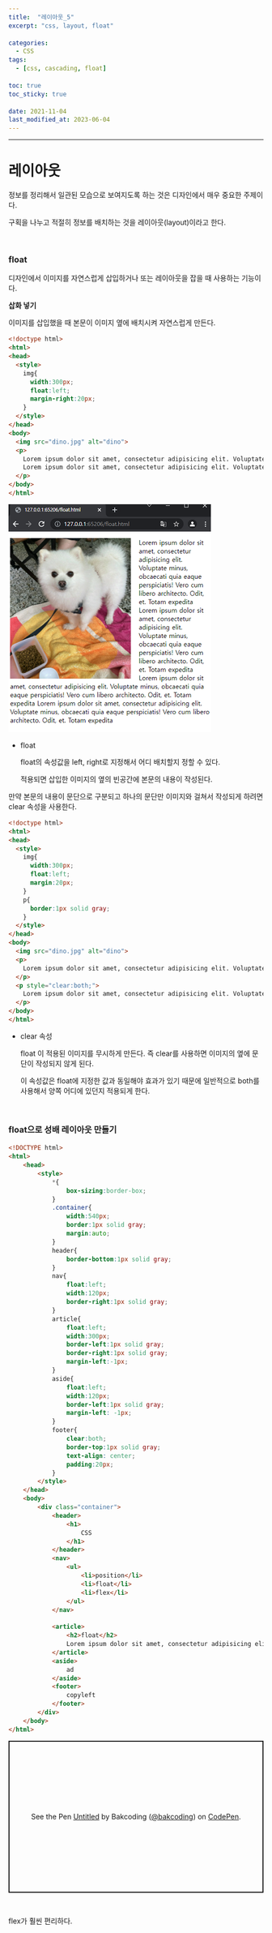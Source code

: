```yaml
---
title:  "레이아웃_5"
excerpt: "css, layout, float"

categories:
  - CSS
tags:
  - [css, cascading, float]

toc: true
toc_sticky: true
 
date: 2021-11-04 
last_modified_at: 2023-06-04
---  
```


***

<h1> 레이아웃  </h1>
정보를 정리해서 일관된 모습으로 보여지도록 하는 것은 디자인에서 매우 중요한 주제이다.  

구획을 나누고 적절히 정보를 배치하는 것을 레이아웃(layout)이라고 한다.  

<br>

### float  

디자인에서 이미지를 자연스럽게 삽입하거나 또는 레이아웃을 잡을 때 사용하는 기능이다.  

**삽화 넣기**  

이미지를 삽입했을 때 본문이 이미지 옆에 배치시켜 자연스럽게 만든다.  

```html
<!doctype html>
<html>
<head>
  <style>
    img{
      width:300px;
      float:left;
      margin-right:20px;
    }
  </style>
</head>
<body>
  <img src="dino.jpg" alt="dino">
  <p>
    Lorem ipsum dolor sit amet, consectetur adipisicing elit. Voluptate minus, obcaecati quia eaque perspiciatis! Vero cum libero architecto. Odit, et. Totam expedita
    Lorem ipsum dolor sit amet, consectetur adipisicing elit. Voluptate minus, obcaecati quia eaque perspiciatis! Vero cum libero architecto. Odit, et. Totam expedita Lorem ipsum dolor sit amet, consectetur adipisicing elit. Voluptate minus, obcaecati quia eaque perspiciatis! Vero cum libero architecto. Odit, et. Totam expedita Lorem ipsum dolor sit amet, consectetur adipisicing elit. Voluptate minus, obcaecati quia eaque perspiciatis! Vero cum libero architecto. Odit, et. Totam expedita
  </p>
</body>
</html>
```

![float_insert_img](/assets/images/posting/20211104/float_insert_img.png)

* float  

    float의 속성값을 left, right로 지정해서 어디 배치할지 정할 수 있다.  

    적용되면 삽입한 이미지의 옆의 빈공간에 본문의 내용이 작성된다.

  
만약 본문의 내용이 문단으로 구분되고 하나의 문단만 이미지와 걸쳐서 작성되게 하려면 clear 속성을 사용한다.  

```html
<!doctype html>
<html>
<head>
  <style>
    img{
      width:300px;
      float:left;
      margin:20px;
    }
    p{
      border:1px solid gray;
    }
  </style>
</head>
<body>
  <img src="dino.jpg" alt="dino">
  <p>
    Lorem ipsum dolor sit amet, consectetur adipisicing elit. Voluptate minus, obcaecati quia eaque perspiciatis! Vero cum libero architecto. Odit, et. Totam expedita
  </p>
  <p style="clear:both;">
    Lorem ipsum dolor sit amet, consectetur adipisicing elit. Voluptate minus, obcaecati quia eaque perspiciatis! Vero cum libero architecto. Odit, et. Totam expedita Lorem ipsum dolor sit amet, consectetur adipisicing elit. Voluptate minus, obcaecati quia eaque perspiciatis! Vero cum libero architecto. Odit, et. Totam expedita Lorem ipsum dolor sit amet, consectetur adipisicing elit. Voluptate minus, obcaecati quia eaque perspiciatis! Vero cum libero architecto. Odit, et. Totam expedita
  </p>
</body>
</html>
```

* clear 속성

    float 이 적용된 이미지를 무시하게 만든다. 즉 clear를 사용하면 이미지의 옆에 문단이 작성되지 않게 된다.  

    이 속성값은 float에 지정한 값과 동일해야 효과가 있기 때문에 일반적으로 both를 사용해서 양쪽 어디에 있던지 적용되게 한다.  

<br>

### float으로 성배 레이아웃 만들기

```html
<!DOCTYPE html>
<html>
    <head>
        <style>
            *{
                box-sizing:border-box;
            }
            .container{
                width:540px;
                border:1px solid gray;
                margin:auto;
            }
            header{
                border-bottom:1px solid gray;
            }
            nav{
                float:left;
                width:120px;
                border-right:1px solid gray;
            }
            article{
                float:left;
                width:300px;
                border-left:1px solid gray;
                border-right:1px solid gray;
                margin-left:-1px;
            }
            aside{
                float:left;
                width:120px;
                border-left:1px solid gray;
                margin-left: -1px;
            }
            footer{
                clear:both;
                border-top:1px solid gray;
                text-align: center;
                padding:20px;
            }
        </style>
    </head>
    <body>
        <div class="container">
            <header>
                <h1>
                    CSS
                </h1>
            </header>
            <nav>
                <ul>
                    <li>position</li>
                    <li>float</li>
                    <li>flex</li>
                </ul>
            </nav>

            <article>
                <h2>float</h2>
                Lorem ipsum dolor sit amet, consectetur adipisicing elit. Sit quae earum enim ab distinctio corrupti eius reprehenderit non, rerum ut nisi autem cum sint perferendis eum id velit, molestias nesciunt. Ullam dignissimos consequuntur explicabo id voluptas vel deleniti nesciunt veritatis iusto commodi, laudantium cumque vero deserunt laboriosam. Ea, quia est?
            </article>
            <aside>
                ad
            </aside>
            <footer>
                copyleft
            </footer>
        </div>
    </body>
</html>
```

<p class="codepen" data-height="300" data-default-tab="html,result" data-slug-hash="BadYoKm" data-user="bakcoding" style="height: 300px; box-sizing: border-box; display: flex; align-items: center; justify-content: center; border: 2px solid; margin: 1em 0; padding: 1em;">
  <span>See the Pen <a href="https://codepen.io/bakcoding/pen/BadYoKm">
  Untitled</a> by Bakcoding (<a href="https://codepen.io/bakcoding">@bakcoding</a>)
  on <a href="https://codepen.io">CodePen</a>.</span>
</p>
<script async src="https://cpwebassets.codepen.io/assets/embed/ei.js"></script><br>


flex가 훨씬 편리하다.  